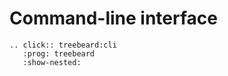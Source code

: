 # Command-line interface

```eval_rst
.. click:: treebeard:cli
   :prog: treebeard
   :show-nested:
```
